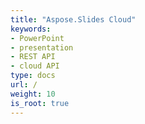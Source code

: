```yaml
---
title: "Aspose.Slides Cloud"
keywords:
- PowerPoint
- presentation
- REST API
- cloud API
type: docs
url: /
weight: 10
is_root: true
---
```

